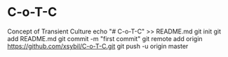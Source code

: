 # C-o-T-C
Concept of Transient Culture
echo "# C-o-T-C" >> README.md
git init
git add README.md
git commit -m "first commit"
git remote add origin https://github.com/xsybil/C-o-T-C.git
git push -u origin master

